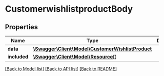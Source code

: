 # CustomerwishlistproductBody

## Properties
Name | Type | Description | Notes
------------ | ------------- | ------------- | -------------
**data** | [**\Swagger\Client\Model\CustomerWishlistProduct**](CustomerWishlistProduct.md) |  | [optional] 
**included** | [**\Swagger\Client\Model\Resource[]**](Resource.md) |  | [optional] 

[[Back to Model list]](../../README.md#documentation-for-models) [[Back to API list]](../../README.md#documentation-for-api-endpoints) [[Back to README]](../../README.md)

